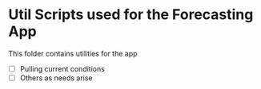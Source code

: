 # Util Scripts used for the Forecasting App

This folder contains utilities for the app
* [ ] Pulling current conditions
* [ ] Others as needs arise